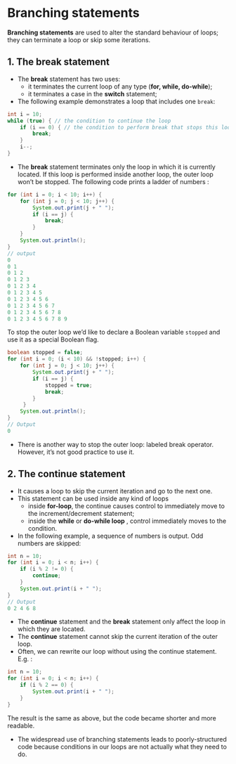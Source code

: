 # Branching statements
**Branching statements** are used to alter the standard behaviour of loops; they can terminate a loop or skip some iterations.

## 1. The break statement
* The **break** statement has two uses:
	* it terminates the current loop of any type (**for, while, do-while**);
	* it terminates a case in the **switch** statement;
* The following example demonstrates a loop that includes one `break`:
```java
int i = 10;
while (true) { // the condition to continue the loop
    if (i == 0) { // the condition to perform break that stops this loop 
        break;
    }
    i--;
} 
```
* The **break** statement terminates only the loop in which it is currently located. If this loop is performed inside another loop, the outer loop won’t be stopped. The following code prints a ladder of numbers :
```java
for (int i = 0; i < 10; i++) {
    for (int j = 0; j < 10; j++) {
        System.out.print(j + " ");
        if (i == j) {
            break;
        }
    }
    System.out.println();
} 
// output
0 
0 1 
0 1 2 
0 1 2 3 
0 1 2 3 4 
0 1 2 3 4 5 
0 1 2 3 4 5 6 
0 1 2 3 4 5 6 7 
0 1 2 3 4 5 6 7 8 
0 1 2 3 4 5 6 7 8 9
```
To stop the outer loop we’d like to declare a Boolean variable `stopped` and use it as a special Boolean flag.
```java
boolean stopped = false;
for (int i = 0; (i < 10) && !stopped; i++) {
    for (int j = 0; j < 10; j++) {
        System.out.print(j + " ");
        if (i == j) {
            stopped = true;
            break;
        }
     }
    System.out.println();
}
// Output
0
```

* There is another way to stop the outer loop: labeled break operator. However, it’s not good practice to use it.

## 2. The continue statement
* It causes a loop to skip the current iteration and go to the next one.
* This statement can be used inside any kind of loops
	* inside **for-loop**, the continue causes control to immediately move to the increment/decrement statement;
	* inside the **while** or **do-while loop** , control immediately moves to the condition.
* In the following example, a sequence of numbers is output. Odd numbers are skipped:
```java
int n = 10;
for (int i = 0; i < n; i++) {
    if (i % 2 != 0) {
        continue;
    }
    System.out.print(i + " ");
} 
// Output
0 2 4 6 8
```
* The **continue** statement and the **break** statement only affect the loop in which they are located.
* The **continue** statement cannot skip the current iteration of the outer loop.
* Often, we can rewrite our loop without using the continue statement. E.g. :
```java
int n = 10;
for (int i = 0; i < n; i++) { 
    if (i % 2 == 0) {
        System.out.print(i + " ");
    } 
} 
```
The result is the same as above, but the code became shorter and more readable.

* The widespread use of branching statements leads to poorly-structured code because conditions in our loops are not actually what they need to do.
